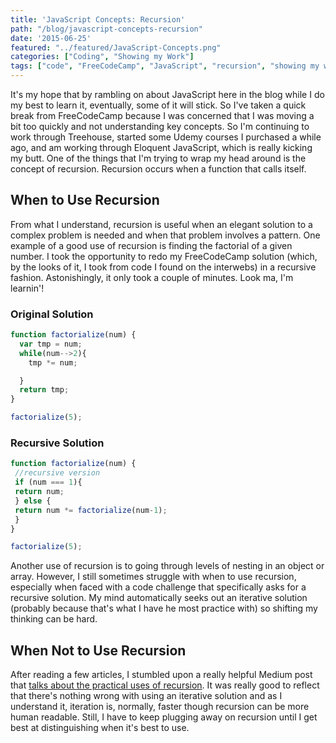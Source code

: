 ```yaml
---
title: 'JavaScript Concepts: Recursion'
path: "/blog/javascript-concepts-recursion"
date: '2015-06-25'
featured: "../featured/JavaScript-Concepts.png"
categories: ["Coding", "Showing my Work"]
tags: ["code", "FreeCodeCamp", "JavaScript", "recursion", "showing my work"]
---
```


It's my hope that by rambling on about JavaScript here in the blog while I do my best to learn it, eventually, some of it will stick. So I've taken a quick break from FreeCodeCamp because I was concerned that I was moving a bit too quickly and not understanding key concepts. So I'm continuing to work through Treehouse, started some Udemy courses I purchased a while ago, and am working through Eloquent JavaScript, which is really kicking my butt. One of the things that I'm trying to wrap my head around is the concept of recursion. Recursion occurs when a function that calls itself.

## When to Use Recursion

From what I understand, recursion is useful when an elegant solution to a complex problem is needed and when that problem involves a pattern. One example of a good use of recursion is finding the factorial of a given number. I took the opportunity to redo my FreeCodeCamp solution (which, by the looks of it, I took from code I found on the interwebs) in a recursive fashion. Astonishingly, it only took a couple of minutes. Look ma, I'm learnin'!

### Original Solution

```javascript
function factorialize(num) {
  var tmp = num;
  while(num-->2){
    tmp *= num;

  }
  return tmp;
}

factorialize(5);
```

### Recursive Solution

```javascript
function factorialize(num) {
 //recursive version
 if (num === 1){
 return num;
 } else {
 return num *= factorialize(num-1);
 }
}

factorialize(5);
```

Another use of recursion is to going through levels of nesting in an object or array. However, I still sometimes struggle with when to use recursion, especially when faced with a code challenge that specifically asks for a recursive solution. My mind automatically seeks out an iterative solution (probably because that's what I have he most practice with) so shifting my thinking can be hard.

## When Not to Use Recursion

After reading a few articles, I stumbled upon a really helpful Medium post that [talks about the practical uses of recursion](https://medium.com/@dis_is_patrick/practical-uses-for-recursive-javascript-b8f142552f8b). It was really good to reflect that there's nothing wrong with using an iterative solution and as I understand it, iteration is, normally, faster though recursion can be more human readable. Still, I have to keep plugging away on recursion until I get best at distinguishing when it's best to use.
